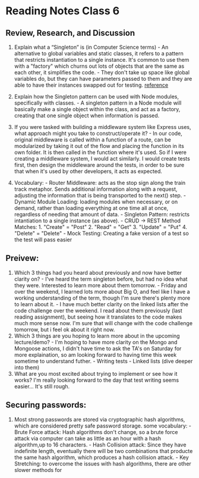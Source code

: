 # Reading Notes Class 6

## Review, Research, and Discussion

  1. Explain what a “Singleton” is (in Computer Science terms)
    - An alternative to global variables and static classes, it refers to a pattern that restricts instantiation to a single instance. It's common to use them with a "factory" which churns out lots of objects that are the same as each other, it simplifies the code. 
    - They don't take up space like global variables do, but they can have parameters passed to them and they are able to have their instances swapped out for testing. [reference](https://medium.com/better-programming/what-is-a-singleton-2dc38ca08e92)
  2. Explain how the Singleton pattern can be used with Node modules, specifically with classes.
    - A singleton pattern in a Node module will basically make a single object within the class, and act as a factory, creating that one single object when information is passed. 
  3. If you were tasked with building a middleware system like Express uses, what approach might you take to construct/operate it?
    - In our code, original middleware is called within a function of a route, can be modularized by taking it out of the flow and placing the function in its own folder. It is then called in the function where it's used. So if I were creating a middleware system, I would act similarly. I would create tests first, then design the middleware around the tests, in order to be sure that when it's used by other developers, it acts as expected. 
    
  4. Vocabulary:
    - Router Middleware: acts as the stop sign along the train track metaphor. Sends additional information along with a request, adjusting the information that is being transported to the next() step.
    - Dynamic Module Loading: loading modules when necessary, or on demand, rather than loading everything at one time all at once, regardless of needing that amount of data. 
    - Singleton Pattern: restricts intantiation to a single instance (as above).
    - CRUD -> REST Method Matches: 1. "Create" = "Post" 2. "Read" = "Get" 3. "Update" = "Put" 4. "Delete" = "Delete"
    - Mock Testing: Creating a fake version of a test so the test will pass easier
    
## Preivew:

  1. Which 3 things had you heard about previously and now have better clarity on?
    - I've heard the term singleton before, but had no idea what they were. Interested to learn more about them tomorrow.
    - Friday and over the weekend, I learned lots more about Big O, and feel like I have a working understanding of the term, though I'm sure there's plenty more to learn about it. 
    - I have much better clarity on the linked lists after the code challenge over the weekend. I read about them previously (last reading assignment), but seeing how it translates to the code makes much more sense now. I'm sure that will change with the code challenge tomorrow, but i feel ok about it right now.
  2. Which 3 things are you hoping to learn more about in the upcoming lecture/demo?
    - I'm hoping to have more clarity on the Mongo and Mongoose actions, I didn't have time to ask the TA's on Saturday for more explaination, so am looking forward to having time this week sometime to understand futher.
    - Writing tests
    - Linked lists (dive deeper into them)
  3. What are you most excited about trying to implement or see how it works? I'm really looking forward to the day that test writing seems easier... It's still rough.
  
## Securing passwords:
  1. Most strong passwords are stored via cryptographic hash algorithms, which are considered pretty safe password storage. some vocabulary:
    - Brute Force attack: Hash algorithms don't change, so a brute force attack via computer can take as little as an hour with a hash algorithm,up to 16 characters.
    - Hash Collision attack: Since they have indefinite length, eventually there will be two combinations that producte the same hash algorithm, which produces a hash collision attack.
    - Key Stretching: to overcome the issues with hash algorithms, there are other slower methods for 
















